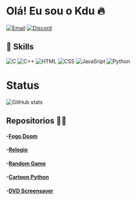 # Olá! Eu sou o Kdu 🔥

[![Email](https://img.shields.io/badge/Gmail-D14836?style=for-the-badge&logo=gmail&logoColor=white)](http://Carloseduardosilva0750@gmail.com) [![Discord](https://img.shields.io/badge/Kdu_%231279-7289DA?style=for-the-badge&logo=discord&logoColor=white)](http://Discord.com)

## 🚀 Skills
![C](https://img.shields.io/badge/C-00599C?style=for-the-badge&logo=c&logoColor=white) ![C++](https://img.shields.io/badge/C%2B%2B-00599C?style=for-the-badge&logo=c%2B%2B&logoColor=white) ![HTML](https://img.shields.io/badge/HTML5-E34F26?style=for-the-badge&logo=html5&logoColor=white) ![CSS](https://img.shields.io/badge/CSS3-1572B6?style=for-the-badge&logo=css3&logoColor=white) ![JavaSript](https://img.shields.io/badge/JavaScript-F7DF1E?style=for-the-badge&logo=javascript&logoColor=black) ![Python](https://img.shields.io/badge/Python-3776AB?style=for-the-badge&logo=python&logoColor=white)

# Status
![GitHub stats](https://github-readme-stats.vercel.app/api?username=Kadu-H&show_icons=true&theme=transparent) 


## Repositorios 🧑‍🚀
#### -[Fogo Doom](https://github.com/Kadu-H/Fogo-Doom)<br/>
#### -[Relogio](https://github.com/Kadu-H/Relogio)<br/>
#### -[Random Game](https://github.com/Kadu-H/Random-Game)<br/>
#### -[Cartoon Python](https://github.com/Kadu-H/Cartoon-Python)<br/>
#### -[DVD Screensaver](https://github.com/Kadu-H/DVD-Screensaver)<br/>
